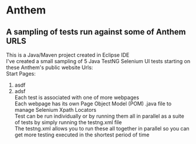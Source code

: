 # Anthem
## A sampling of tests run against some of Anthem URLS

This is a Java/Maven project created in Eclipse IDE  
I've created a small sampling of 5 Java TestNG Selenium UI tests starting on these Anthem's public website Urls:  
Start Pages:  
1.  asdf  
2.  adsf  
Each test is associated with one of more webpages  
Each webpage has its own Page Object Model (POM) .java file to manage Selenium Xpath Locators  
Test can be run individually or by running them all in parallel as a suite of tests by simply running the testng.xml file  
The testng.xml allows you to run these all together in parallel so you can get more testing executed in the shortest period of time  
